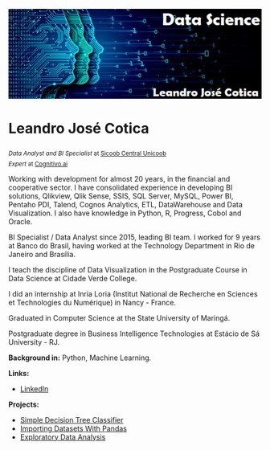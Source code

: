 <p align="left">
  <img src="banner ljc - ds.jpg" >
</p>

# Leandro José Cotica
<sub>*Data Analyst and BI Specialist* at [Sicoob Central Unicoob](https://sicoobunicoob.com.br/)</sub><br>
<sub>*Expert* at [Cognitivo.ai](https://cognitivo.ai/)</sub>

Working with development for almost 20 years, in the financial and cooperative sector. I have consolidated experience in developing BI solutions, Qlikview, Qlik Sense, SSIS, SQL Server, MySQL, Power BI, Pentaho PDI, Talend, Cognos Analytics, ETL, DataWarehouse and Data Visualization. I also have knowledge in Python, R, Progress, Cobol and Oracle.

BI Specialist / Data Analyst since 2015, leading BI team. I worked for 9 years at Banco do Brasil, having worked at the Technology Department in Rio de Janeiro and Brasília.

I teach the discipline of Data Visualization in the Postgraduate Course in Data Science at Cidade Verde College.

I did an internship at Inria Loria (Institut National de Recherche en Sciences et Technologies du Numérique) in Nancy - France.

Graduated in Computer Science at the State University of Maringá.

Postgraduate degree in Business Intelligence Technologies at Estácio de Sá University - RJ.


**Background in:** Python, Machine Learning.

**Links:**
* [LinkedIn](https://www.linkedin.com/in/leandro-cotica)

**Projects:**
* [Simple Decision Tree Classifier](https://bit.ly/3sS5iQw)
* [Importing Datasets With Pandas](https://bit.ly/3dMJ0ci)
* [Exploratory Data Analysis](https://bit.ly/3uYwmhs)
